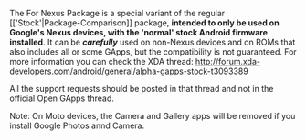 The For Nexus Package is a special variant of the regular [['Stock'|Package-Comparison]] package, **intended to only be used on Google's Nexus devices, with the 'normal' stock Android firmware installed**.
It can be ***carefully*** used on non-Nexus devices and on ROMs that also includes all or some GApps, but the compatibility is not guaranteed.
For more information you can check the XDA thread:
http://forum.xda-developers.com/android/general/alpha-gapps-stock-t3093389

All the support requests should be posted in that thread and not in the official Open GApps thread.

Note: On Moto devices, the Camera and Gallery apps will be removed if you install Google Photos annd Camera. 